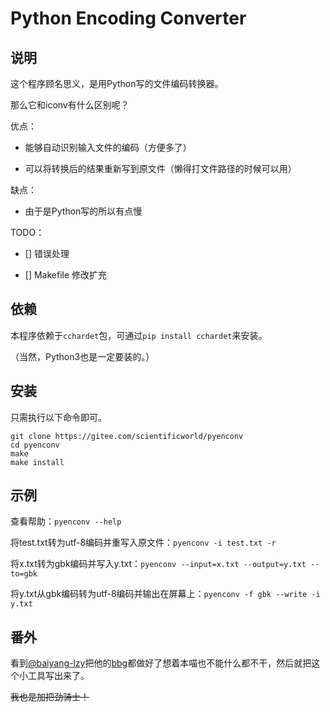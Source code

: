 # Python Encoding Converter

## 说明

这个程序顾名思义，是用Python写的文件编码转换器。

那么它和iconv有什么区别呢？

优点：

- 能够自动识别输入文件的编码（方便多了）

- 可以将转换后的结果重新写到原文件（懒得打文件路径的时候可以用）

缺点：

- 由于是Python写的所以有点慢

TODO：

- [] 错误处理

- [] Makefile 修改扩充

## 依赖

本程序依赖于`cchardet`包，可通过`pip install cchardet`来安装。

（当然，Python3也是一定要装的。）

## 安装

只需执行以下命令即可。

```
git clone https://gitee.com/scientificworld/pyenconv
cd pyenconv
make
make install
```

## 示例

查看帮助：`pyenconv --help`

将test.txt转为utf-8编码并重写入原文件：`pyenconv -i test.txt -r`

将x.txt转为gbk编码并写入y.txt：`pyenconv --input=x.txt --output=y.txt --to=gbk`

将y.txt从gbk编码转为utf-8编码并输出在屏幕上：`pyenconv -f gbk --write -i y.txt`

## 番外

看到[@baiyang-lzy](https://gitee.com/baiyang-lzy)把他的[bbg](https://gitee.com/baiyang-lzy/bbg)都做好了想着本喵也不能什么都不干，然后就把这个小工具写出来了。

~~我也是加把劲骑士！~~
